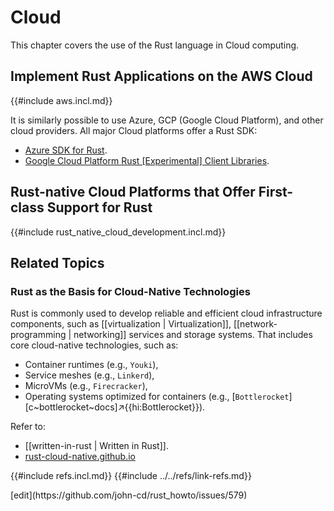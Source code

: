# Cloud

This chapter covers the use of the Rust language in Cloud computing.

## Implement Rust Applications on the AWS Cloud

{{#include aws.incl.md}}

It is similarly possible to use Azure, GCP (Google Cloud Platform), and other cloud providers.
All major Cloud platforms offer a Rust SDK:

- [Azure SDK for Rust](https://github.com/Azure/azure-sdk-for-rust).
- [Google Cloud Platform Rust [Experimental] Client Libraries](https://github.com/googleapis/google-cloud-rust).

## Rust-native Cloud Platforms that Offer First-class Support for Rust

{{#include rust_native_cloud_development.incl.md}}

## Related Topics

### Rust as the Basis for Cloud-Native Technologies

Rust is commonly used to develop reliable and efficient cloud infrastructure components, such as [[virtualization | Virtualization]], [[network-programming | networking]] services and storage systems. That includes core cloud-native technologies, such as:

- Container runtimes (e.g., `Youki`),
- Service meshes (e.g., `Linkerd`),
- MicroVMs (e.g., `Firecracker`),
- Operating systems optimized for containers (e.g., [`Bottlerocket`][c~bottlerocket~docs]↗{{hi:Bottlerocket}}).

Refer to:

- [[written-in-rust | Written in Rust]].
- [rust-cloud-native.github.io](https://rust-cloud-native.github.io)

{{#include refs.incl.md}}
{{#include ../../refs/link-refs.md}}

<div class="hidden">
[edit](https://github.com/john-cd/rust_howto/issues/579)
</div>
